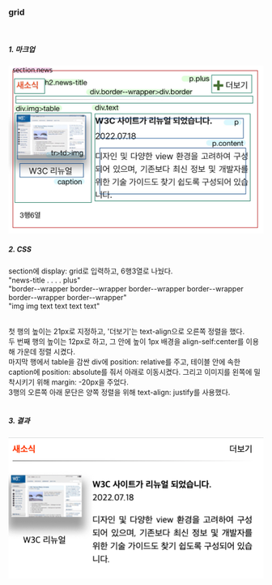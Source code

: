 <h3>grid</h3><br>

<h5>1. 마크업</h5>
<img src="./markup.jpg"><br>

<h5>2. CSS</h5>
section에 display: grid로 입력하고, 6행3열로 나눴다.<br>
"news-title . . . . plus"<br>
"border--wrapper border--wrapper border--wrapper border--wrapper border--wrapper border--wrapper"<br>
"img img text text text text"<br><br>

첫 행의 높이는 21px로 지정하고, '더보기'는 text-align으로 오른쪽 정렬을 했다.<br>
두 번째 행의 높이는 12px로 하고, 그 안에 높이 1px 배경을 align-self:center를 이용해 가운데 정렬 시켰다.<br>
마지막 행에서 table을 감싼 div에 position: relative를 주고, 테이블 안에 속한 caption에 position: absolute를 줘서 아래로 이동시켰다. 그리고 이미지를 왼쪽에 밀착시키기 위해 margin: -20px을 주었다.<br>
3행의 오른쪽 아래 문단은 양쪽 정렬을 위해 text-align: justify를 사용했다.<br><br>

<h5>3. 결과</h5>
<img src="./result.png">



